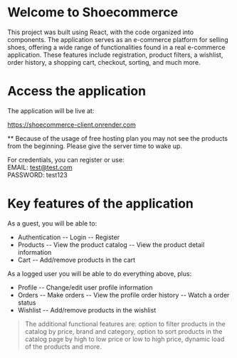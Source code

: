# Welcome to Shoecommerce

This project was built using React, with the code organized into components. The application serves as an e-commerce platform for selling shoes, offering a wide range of functionalities found in a real e-commerce application. These features include registration, product filters, a wishlist, order history, a shopping cart, checkout, sorting, and much more.

# Access the application

The application will be live at:

https://shoecommerce-client.onrender.com

\*\* Because of the usage of free hosting plan you may not see the products from the beginning. Please give the server time to wake up.

For credentials, you can register or use:  
EMAIL: test@test.com  
PASSWORD: test123

# Key features of the application

As a guest, you will be able to:

-   Authentication
    -- Login
    -- Register
-   Products
    -- View the product catalog
    -- View the product detail information
-   Cart
    -- Add/remove products in the cart

As a logged user you will be able to do everything above, plus:

-   Profile
    -- Change/edit user profile information
-   Orders
    -- Make orders
    -- View the profile order history
    -- Watch a order status
-   Wishlist
    -- Add/remove products in the wishlist

> The additional functional features are: option to filter products in the catalog by price, brand and category, option to sort products in the catalog page by high to low price or low to high price, dynamic load of the products and more.
